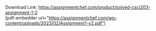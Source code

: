 Download Link: https://assignmentchef.com/product/solved-csci203-assignment-1-2
<br>
[pdf-embedder url="https://assignmentchef.com/wp-content/uploads/2023/02/Assignment1-v2.pdf"]